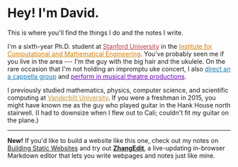 # Hey! I'm David.

This is where you'll find the things I do and the notes I write.

I'm a sixth-year Ph.D. student at <a href="https://www.stanford.edu/" style="color: #B83A4B;">Stanford University</a> in the <a href="https://icme.stanford.edu/" style="color: #d17d00;">Institute for Computational and Mathematical Engineering</a>. You've probably seen me if you live in the area --- I'm the guy with the big hair and the ukulele. On the rare occasion that I'm not holding an impromptu uke concert, I also <a href="https://stanfordotone.com/" style="color: #1277b0;">direct an a cappella group</a> and <a href="https://ramshead.stanford.edu/" style="color: #6a00b5;">perform in musical theatre productions</a>.

I previously studied mathematics, physics, computer science, and scientific computing at <a href="https://www.vanderbilt.edu/" style="color: #bf9539;">Vanderbilt University</a>. If you were a freshman in 2015, you might have known me as the guy who played guitar in the Hank House north stairwell. (I had to downsize when I flew out to Cali; couldn't fit my guitar on the plane.)

--------------------------------------------------------------------------------

**New!** If you'd like to build a website like this one, check out my notes on <a href="/websites.html">Building Static Websites</a> and try out <a href="/ZhangEdit.html"><b>ZhangEdit</b></a>, a live-updating in-browser Markdown editor that lets you write webpages and notes just like mine.
